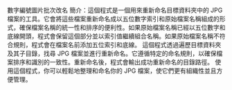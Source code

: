 數字編號圖片批次改名
簡介：這個程式是一個用來重新命名目標資料夾中的 JPG 檔案的工具。它會將這些檔案重新命名成以五位數字索引和原始檔案名稱組成的形式，確保檔案名稱的統一性和排序的便利性。如果原始檔案名稱已經以五位數字和底線開頭，程式會保留這個部分並以索引值繼續組合名稱。如果原始檔案名稱不符合規則，程式會在檔案名前添加五位索引和底線。
這個程式透過遍歷目標資料夾及其子目錄，找尋 JPG 檔案並進行重新命名。它遵循特定的命名規則，以確保檔案排序和識別的一致性。重新命名後，程式會輸出成功重新命名的目錄路徑。
使用這個程式，你可以輕鬆地整理和命名你的 JPG 檔案，使它們更有組織性並且方便管理。
